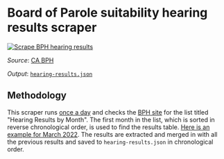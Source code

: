 # Board of Parole suitability hearing results scraper

[![Scrape BPH hearing results](https://github.com/jeremiak/ca-bph-scraper/actions/workflows/hearing-results.yml/badge.svg)](https://github.com/jeremiak/ca-bph-scraper/actions/workflows/hearing-results.yml)


_Source_: [CA BPH](https://www.cdcr.ca.gov/bph/parole-suitability-hearing-results/)

_Output_: [`hearing-results.json`](https://raw.githubusercontent.com/jeremiak/ca-bph-hearing-results/main/hearing-results.json)

## Methodology

This scraper runs [once a day](https://github.com/jeremiak/ca-bph-scraper/actions/workflows/hearing-results.yml) and checks the [BPH site](https://www.cdcr.ca.gov/bph/parole-suitability-hearing-results/) for the list titled "Hearing Results by Month". The first month in the list, which is sorted in reverse chronological order, is used to find the results table. [Here is an example for March 2022](https://www.cdcr.ca.gov/bph/2022/03/16/hearing-results-march-2022/). The results are extracted and merged in with all the previous results and saved to `hearing-results.json` in chronological order.
